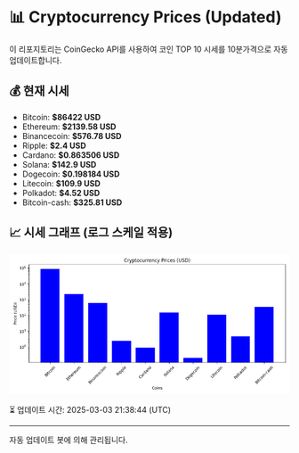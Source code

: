 
# 📊 Cryptocurrency Prices (Updated)

이 리포지토리는 CoinGecko API를 사용하여 코인 TOP 10 시세를 10분가격으로 자동 업데이트합니다.

## 💰 현재 시세
- Bitcoin: **$86422 USD**
- Ethereum: **$2139.58 USD**
- Binancecoin: **$576.78 USD**
- Ripple: **$2.4 USD**
- Cardano: **$0.863506 USD**
- Solana: **$142.9 USD**
- Dogecoin: **$0.198184 USD**
- Litecoin: **$109.9 USD**
- Polkadot: **$4.52 USD**
- Bitcoin-cash: **$325.81 USD**

## 📈 시세 그래프 (로그 스케일 적용)
![Crypto Prices](crypto_prices.png)

⏳ 업데이트 시간: 2025-03-03 21:38:44 (UTC)

---
자동 업데이트 봇에 의해 관리됩니다.
